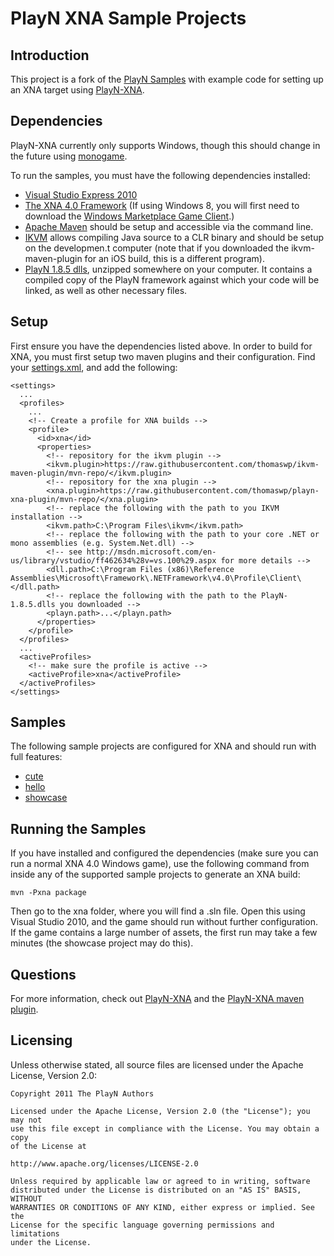PlayN XNA Sample Projects
=====================

Introduction
------------

This project is a fork of the [PlayN Samples](https://code.google.com/p/playn-samples/) with example code for setting up an XNA target using [PlayN-XNA](https://github.com/thomaswp/playn-xna). 

Dependencies
------------

PlayN-XNA currently only supports Windows, though this should change in the future using [monogame](http://www.monogame.net/).

To run the samples, you must have the following dependencies installed:
* [Visual Studio Express 2010](http://www.visualstudio.com/en-us/downloads#d-2010-express)
* [The XNA 4.0 Framework](http://www.microsoft.com/en-us/download/details.aspx?id=23714) (If using Windows 8, you will first need to download the [Windows Marketplace Game Client](http://www.xbox.com/en-US/LIVE/PC/DownloadClient).)
* [Apache Maven](http://maven.apache.org/) should be setup and accessible via the command line.
* [IKVM](http://www.ikvm.net/) allows compiling Java source to a CLR binary and should be setup on the developmen.t computer (note that if you downloaded the ikvm-maven-plugin for an iOS build, this is a different program).
* [PlayN 1.8.5 dlls](https://github.com/thomaswp/playn-xna/raw/master/compiled/PlayN-1.8.5-dlls.zip), unzipped somewhere on your computer. It contains a compiled copy of the PlayN framework against which your code will be linked, as well as other necessary files.

Setup
-----

First ensure you have the dependencies listed above. In order to build for XNA, you must first setup two maven plugins and their configuration. Find your [settings.xml](http://maven.apache.org/settings.html), and add the following:

    <settings>
      ...
      <profiles>
        ...
        <!-- Create a profile for XNA builds -->
        <profile>
          <id>xna</id>
          <properties>
            <!-- repository for the ikvm plugin -->
            <ikvm.plugin>https://raw.githubusercontent.com/thomaswp/ikvm-maven-plugin/mvn-repo/</ikvm.plugin>
            <!-- repository for the xna plugin -->
            <xna.plugin>https://raw.githubusercontent.com/thomaswp/playn-xna-plugin/mvn-repo/</xna.plugin>
            <!-- replace the following with the path to you IKVM installation -->
            <ikvm.path>C:\Program Files\ikvm</ikvm.path>
            <!-- replace the following with the path to your core .NET or mono assemblies (e.g. System.Net.dll) -->
            <!-- see http://msdn.microsoft.com/en-us/library/vstudio/ff462634%28v=vs.100%29.aspx for more details -->
            <dll.path>C:\Program Files (x86)\Reference Assemblies\Microsoft\Framework\.NETFramework\v4.0\Profile\Client\</dll.path>
            <!-- replace the following with the path to the PlayN-1.8.5.dlls you downloaded -->
            <playn.path>...</playn.path>
          </properties>
        </profile>
      </profiles>
      ...
      <activeProfiles>
      	<!-- make sure the profile is active -->
        <activeProfile>xna</activeProfile>
      </activeProfiles>
    </settings>

Samples
-------

The following sample projects are configured for XNA and should run with full features:
* [cute](/cute)
* [hello](/hello)
* [showcase](/showcase)

Running the Samples
-------------------

If you have installed and configured the dependencies (make sure you can run a normal XNA 4.0 Windows game), use the following command from inside any of the supported sample projects to generate an XNA build:

    mvn -Pxna package
	
Then go to the xna folder, where you will find a .sln file. Open this using Visual Studio 2010, and the game should run without further configuration. If the game contains a large number of assets, the first run may take a few minutes (the showcase project may do this).

Questions
---------

For more information, check out [PlayN-XNA](https://github.com/thomaswp/playn-xna) and the [PlayN-XNA maven plugin](https://github.com/thomaswp/playn-xna-plugin).

Licensing
---------

Unless otherwise stated, all source files are licensed under the Apache
License, Version 2.0:

    Copyright 2011 The PlayN Authors

    Licensed under the Apache License, Version 2.0 (the "License"); you may not
    use this file except in compliance with the License. You may obtain a copy
    of the License at

    http://www.apache.org/licenses/LICENSE-2.0

    Unless required by applicable law or agreed to in writing, software
    distributed under the License is distributed on an "AS IS" BASIS, WITHOUT
    WARRANTIES OR CONDITIONS OF ANY KIND, either express or implied. See the
    License for the specific language governing permissions and limitations
    under the License.
